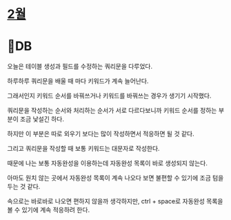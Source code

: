 # [2월](../2023_02/2023_02_list.md)

# 📔DB

오늘은 테이블 생성과 필드를 수정하는 쿼리문을 다루었다.

하루하루 쿼리문을 배울 때 마다 키워드가 계속 늘어난다.

그래서인지 키워드 순서를 바꿔쓰거나 키워드를 바꿔쓰는 경우가 생기기 시작했다.

쿼리문을 작성하는 순서와 처리하는 순서가 서로 다르다보니까 키워드 순서를 정하는 부분이 조금 낯설긴 하다.

하지만 이 부분은 따로 외우기 보다는 많이 작성하면서 적응하면 될 것 같다.

그리고 쿼리문을 작성할 때 보통 키워드는 대문자로 작성한다.

때문에 나는 보통 자동완성을 이용하는데 자동완성 목록이 바로 생성되지 않는다.

아마도 원치 않는 곳에서 자동완성 목록이 계속 나오다 보면 불편할 수 있기에 조금 텀을 두는 것 같다.

속으로는 바로바로 나오면 편하지 않을까 생각하지만, ctrl + space로 자동완성 목록을 볼 수 있기에 계속 적응하려 한다.

